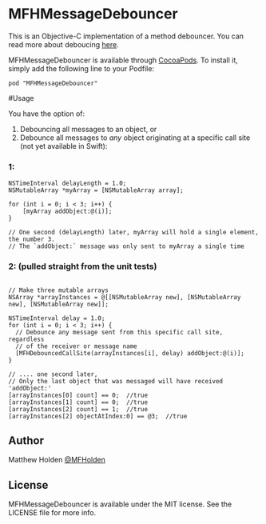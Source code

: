 # MFHMessageDebouncer

This is an Objective-C implementation of a method debouncer. You can
read more about deboucing [here](http://unscriptable.com/2009/03/20/debouncing-javascript-methods/).

MFHMessageDebouncer is available through [CocoaPods](http://cocoapods.org). To install
it, simply add the following line to your Podfile:

    pod "MFHMessageDebouncer"

#Usage

You have the option of:

1. Debouncing all messages to an object, or 
2. Debounce all messages to *any* object originating at a specific call
site (not yet available in Swift):

### 1:

```objc
NSTimeInterval delayLength = 1.0;
NSMutableArray *myArray = [NSMutableArray array];

for (int i = 0; i < 3; i++) {
    [myArray addObject:@(i)];
}

// One second (delayLength) later, myArray will hold a single element, the number 3.
// The `addObject:` message was only sent to myArray a single time
```

### 2:  (pulled straight from the unit tests)

```objc

// Make three mutable arrays
NSArray *arrayInstances = @[[NSMutableArray new], [NSMutableArray new], [NSMutableArray new]];

NSTimeInterval delay = 1.0;
for (int i = 0; i < 3; i++) {
  // Debounce any message sent from this specific call site, regardless
  // of the receiver or message name
  [MFHDebouncedCallSite(arrayInstances[i], delay) addObject:@(i)];
}

// .... one second later, 
// Only the last object that was messaged will have received 'addObject:'
[arrayInstances[0] count] == 0;  //true
[arrayInstances[1] count] == 0;  //true
[arrayInstances[2] count] == 1;  //true
[arrayInstances[2] objectAtIndex:0] == @3;  //true
```


## Author

Matthew Holden [@MFHolden](http://twitter.com/mfholden)

## License

MFHMessageDebouncer is available under the MIT license. See the LICENSE file for more info.

